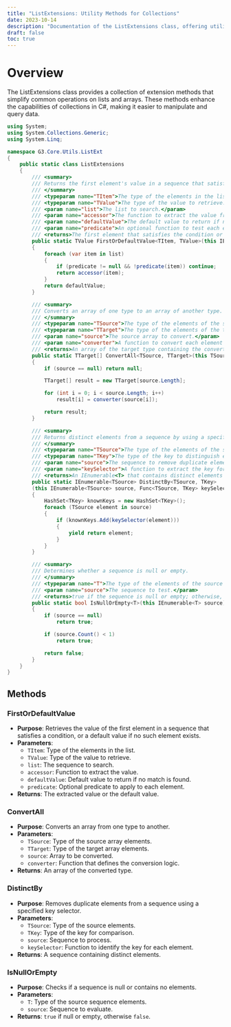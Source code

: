 ```yaml
---
title: "ListExtensions: Utility Methods for Collections"
date: 2023-10-14
description: "Documentation of the ListExtensions class, offering utility methods for manipulating collections in C#."
draft: false
toc: true
---
```


# Overview

The ListExtensions class provides a collection of extension methods that simplify common operations on lists and arrays. These methods enhance the capabilities of collections in C#, making it easier to manipulate and query data.

```csharp
using System;
using System.Collections.Generic;
using System.Linq;

namespace G3.Core.Utils.ListExt
{
    public static class ListExtensions
    {
        /// <summary>
        /// Returns the first element's value in a sequence that satisfies a specified condition or a default value if no such element is found.
        /// </summary>
        /// <typeparam name="TItem">The type of the elements in the list.</typeparam>
        /// <typeparam name="TValue">The type of the value to retrieve.</typeparam>
        /// <param name="list">The list to search.</param>
        /// <param name="accessor">The function to extract the value from the element.</param>
        /// <param name="defaultValue">The default value to return if no element is found.</param>
        /// <param name="predicate">An optional function to test each element for a condition.</param>
        /// <returns>The first element that satisfies the condition or the default value.</returns>
        public static TValue FirstOrDefaultValue<TItem, TValue>(this IEnumerable<TItem> list, Func<TItem, TValue> accessor, TValue defaultValue = default, Predicate<TItem> predicate = null)
        {
            foreach (var item in list)
            {
                if (predicate != null && !predicate(item)) continue;
                return accessor(item);
            }
            return defaultValue;
        }

        /// <summary>
        /// Converts an array of one type to an array of another type.
        /// </summary>
        /// <typeparam name="TSource">The type of the elements of the source array.</typeparam>
        /// <typeparam name="TTarget">The type of the elements of the target array.</typeparam>
        /// <param name="source">The source array to convert.</param>
        /// <param name="converter">A function to convert each element from one type to another.</param>
        /// <returns>An array of the target type containing the converted elements from the source array.</returns>
        public static TTarget[] ConvertAll<TSource, TTarget>(this TSource[] source, Func<TSource, TTarget> converter)
        {
            if (source == null) return null;

            TTarget[] result = new TTarget[source.Length];

            for (int i = 0; i < source.Length; i++)
                result[i] = converter(source[i]);

            return result;
        }

        /// <summary>
        /// Returns distinct elements from a sequence by using a specified key selector to determine equality.
        /// </summary>
        /// <typeparam name="TSource">The type of the elements of the source sequence.</typeparam>
        /// <typeparam name="TKey">The type of the key to distinguish elements.</typeparam>
        /// <param name="source">The sequence to remove duplicate elements from.</param>
        /// <param name="keySelector">A function to extract the key for each element.</param>
        /// <returns>An IEnumerable<T> that contains distinct elements from the source sequence.</returns>
        public static IEnumerable<TSource> DistinctBy<TSource, TKey>
        (this IEnumerable<TSource> source, Func<TSource, TKey> keySelector)
        {
            HashSet<TKey> knownKeys = new HashSet<TKey>();
            foreach (TSource element in source)
            {
                if (knownKeys.Add(keySelector(element)))
                {
                    yield return element;
                }
            }
        }

        /// <summary>
        /// Determines whether a sequence is null or empty.
        /// </summary>
        /// <typeparam name="T">The type of the elements of the source sequence.</typeparam>
        /// <param name="source">The sequence to test.</param>
        /// <returns>true if the sequence is null or empty; otherwise, false.</returns>
        public static bool IsNullOrEmpty<T>(this IEnumerable<T> source)
        {
            if (source == null)
                return true;

            if (source.Count() < 1)
                return true;

            return false;
        }
    }
}
```

## Methods

### FirstOrDefaultValue

- **Purpose**: Retrieves the value of the first element in a sequence that satisfies a condition, or a default value if no such element exists.
- **Parameters**:
  - `TItem`: Type of the elements in the list.
  - `TValue`: Type of the value to retrieve.
  - `list`: The sequence to search.
  - `accessor`: Function to extract the value.
  - `defaultValue`: Default value to return if no match is found.
  - `predicate`: Optional predicate to apply to each element.
- **Returns**: The extracted value or the default value.

### ConvertAll

- **Purpose**: Converts an array from one type to another.
- **Parameters**:
  - `TSource`: Type of the source array elements.
  - `TTarget`: Type of the target array elements.
  - `source`: Array to be converted.
  - `converter`: Function that defines the conversion logic.
- **Returns**: An array of the converted type.

### DistinctBy

- **Purpose**: Removes duplicate elements from a sequence using a specified key selector.
- **Parameters**:
  - `TSource`: Type of the source elements.
  - `TKey`: Type of the key for comparison.
  - `source`: Sequence to process.
  - `keySelector`: Function to identify the key for each element.
- **Returns**: A sequence containing distinct elements.

### IsNullOrEmpty

- **Purpose**: Checks if a sequence is null or contains no elements.
- **Parameters**:
  - `T`: Type of the source sequence elements.
  - `source`: Sequence to evaluate.
- **Returns**: `true` if null or empty, otherwise `false`.
```